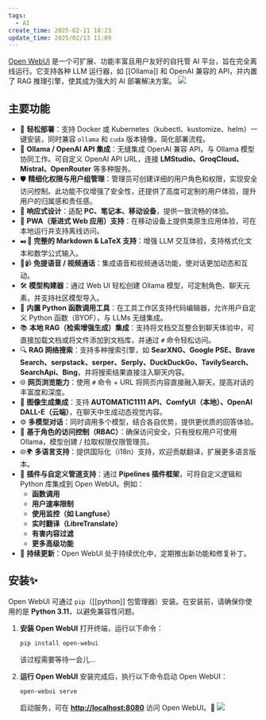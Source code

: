```yaml
---
tags:
  - AI
create_time: 2025-02-11 18:23
update_time: 2025/02/13 11:09
---
```


[Open WebUI](https://github.com/open-webui/open-webui) 是一个可扩展、功能丰富且用户友好的自托管 AI 平台，旨在完全离线运行。它支持各种 LLM 运行器，如 [[Ollama]] 和 OpenAI 兼容的 API，并内置了 RAG 推理引擎，使其成为强大的 AI 部署解决方案。
![](https://img.xiaorang.fun/202502112154423.gif)

## 主要功能

- 🚀 **轻松部署**：支持 Docker 或 Kubernetes（kubectl、kustomize、helm）一键安装，同时兼容 `ollama` 和 `cuda` 版本镜像，简化部署流程。
- 🤝 **Ollama / OpenAI API 集成**：无缝集成 OpenAI 兼容 API，与 Ollama 模型协同工作。可自定义 OpenAI API URL，连接 **LMStudio、GroqCloud、Mistral、OpenRouter** 等多种服务。
- 🛡️ **精细化权限与用户组管理**：管理员可创建详细的用户角色和权限，实现安全访问控制。此功能不仅增强了安全性，还提供了高度可定制的用户体验，提升用户的归属感和责任感。
- 📱 **响应式设计**：适配 **PC、笔记本、移动设备**，提供一致流畅的体验。
- 📱 **PWA（渐进式 Web 应用）支持**：在移动设备上提供类原生应用体验，可在本地运行并支持离线访问。
- ✒️🔢 **完整的 Markdown & LaTeX 支持**：增强 LLM 交互体验，支持格式化文本和数学公式输入。
- 🎤📹 **免提语音 / 视频通话**：集成语音和视频通话功能，使对话更加动态和互动。
- 🛠️ **模型构建器**：通过 Web UI 轻松创建 Ollama 模型，可定制角色、聊天元素，并支持社区模型导入。
- 🐍 **内置 Python 函数调用工具**：在工具工作区支持代码编辑器，允许用户自定义 Python 函数（BYOF），与 LLMs 无缝集成。
- 📚 **本地 RAG（检索增强生成）集成**：支持将文档交互整合到聊天体验中，可直接加载文档或将文件添加到文档库，并通过 `#` 命令轻松访问。
- 🔍 **RAG 网络搜索**：支持多种搜索引擎，如 **SearXNG、Google PSE、Brave Search、serpstack、serper、Serply、DuckDuckGo、TavilySearch、SearchApi、Bing**，并将搜索结果直接注入聊天内容。
- 🌐 **网页浏览能力**：使用 `#` 命令 + URL 将网页内容直接融入聊天，提高对话的丰富度和深度。
- 🎨 **图像生成集成**：支持 **AUTOMATIC1111 API、ComfyUI（本地）、OpenAI DALL-E（云端）**，在聊天中生成动态视觉内容。
- ⚙️ **多模型对话**：同时调用多个模型，结合各自优势，提供更优质的回答体验。
- 🔐 **基于角色的访问控制（RBAC）**：确保访问安全，只有授权用户可使用 Ollama，模型创建 / 拉取权限仅限管理员。
- 🌐🌍 **多语言支持**：提供国际化（i18n）支持，欢迎贡献翻译，扩展更多语言版本。
- 🧩 **插件与自定义管道支持**：通过 **Pipelines 插件框架**，可将自定义逻辑和 Python 库集成到 Open WebUI。例如：
	- **函数调用**
	- **用户速率限制**
	- **使用监控（如 Langfuse）**
	- **实时翻译（LibreTranslate）**
	- **有害内容过滤**
	- **更多高级功能**
- 🌟 **持续更新**：Open WebUI 处于持续优化中，定期推出新功能和修复补丁。

## 安装✨

Open WebUI 可通过 `pip`（[[python]] 包管理器）安装。在安装前，请确保你使用的是 **Python 3.11**，以避免兼容性问题。

1. **安装 Open WebUI**
	打开终端，运行以下命令：

	```bash
	pip install open-webui
	```

	该过程需要等待一会儿...
2. **运行 Open WebUI**
	安装完成后，执行以下命令启动 Open WebUI：

	```bash
	open-webui serve
	```

	启动服务，可在 **[http://localhost:8080](http://localhost:8080)** 访问 Open WebUI。🚀
	![](https://img.xiaorang.fun/202502112151712.png)

